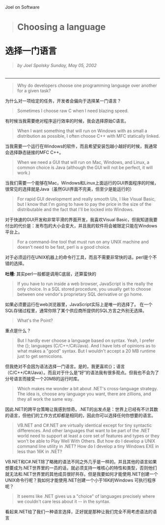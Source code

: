 
Joel on Software

># Choosing a language


# 选择一门语言


>###### by Joel Spolsky Sunday, May 05, 2002

---

>Why do developers choose one programming language over another for a given task?

为什么对一项给定的任务，开发者会偏向于选择某一门语言？

>Sometimes I choose raw C when I need blazing speed.

有时候当我需要绝对程序运行效率的时候，我会选择原始C语言。

>When I want something that will run on Windows with as small a distribution as possible, I often choose C++ with MFC statically linked.

当我需要一个运行在Windows的软件，而且希望安装包越小越好的时候，我通常会选择静态链接的MFC C++。

>When we need a GUI that will run on Mac, Windows, and Linux, a common choice is Java (although the GUI will not be perfect, it will work.)

当我们需要一个能够在Mac，Windows和Linux上面运行的GUI界面程序的时候，很常见的选择就是Java（虽然GUI界面不完美，但至少是能运行的）

>For rapid GUI development and really smooth UIs, I like Visual Basic, but I know that I'm going to have to pay the price in the size of the distributable and the fact that I'll be locked into Windows.

对于快速的GUI开发和非常平滑的界面开发，我喜欢Visual Basic，但我知道我要付出的代价是：发布包的大小会变大，并且我的软件将会被限定只能在Windows平台上。

>For a command-line tool that must run on any UNIX machine and doesn't need to be fast, perl is a good choice.

对于必须运行在UNIX机器上的命令行工具，而且不需要非常快的话，perl是个不错的选择。

**吐槽:**  其实perl一般都是调用C底层，还算蛮快的


>If you have to run inside a web browser, JavaScript is the really the only choice. In a SQL stored procedure, you usually get to choose between one vendor's proprietary SQL derivative or go home.

如果必须要运行在web浏览器里，JavaScript实际上是唯一的选择了。 在一个SQL存储过程里，通常你除了某个供应商所提供的SQL方言之外别无选择。

>What's the Point?

重点是什么？

>But I hardly ever choose a language based on syntax. Yeah, I prefer the {}; languages (C/C++/C#/Java). And I have lots of opinions as to what makes a "good" syntax. But I wouldn't accept a 20 MB runtime just to get semicolons.

但我绝对不会因为语法选择一门语言。是的，我更喜欢{}；语言（C/C++/C#/Java）。而且对于什么是“好”的语法我有很多观点。但我也不会为了分号语言而接受一个20MB的运行时库。

>Which makes me wonder a bit about .NET's cross-language strategy. The idea is, choose any language you want, there are zillions, and they all work the same way.

因此.NET的跨平台策略让我感到惊奇。.NET的出发点是：世界上已经有不计其数的语言，但他们的工作方式却都是相同的，因此你可以选择任何你想要的语言。

>VB.NET and C#.NET are virtually identical except for tiny syntactic differences. And other languages that want to be part of the .NET world need to support at least a core set of features and types or they won't be able to Play Well With Others. But how do I develop a UNIX command line utility in .NET? How do I develop a tiny Windows EXE in less than 16K in .NET?

VB.NET和C#.NET除了略微的语法不同之外几乎是一样的。并且其他的语言如果想要成为.NET世界里的一员的话，就必须支持一堆核心的特性和类型，否则他们就无法和.NET世界里的其他成员很好共存。但是我要如何才能使用.NET创建一个UNIX命令行呢？我如何才能使用.NET创建一个小于16K的Windows 可执行程序呢？

>It seems like .NET gives us a "choice" of languages precisely where we couldn't care less about it -- in the syntax.

看起来.NET给了我们一种语言选择，正好就是那种让我们完全不用考虑语法的语言
